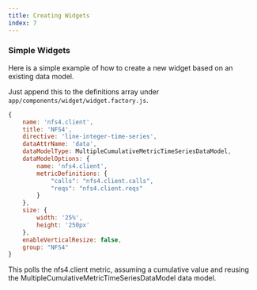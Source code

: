 ```yaml
---
title: Creating Widgets
index: 7
---
```


### Simple Widgets

Here is a simple example of how to create a new widget based on an existing data model.

Just append this to the definitions array under `app/components/widget/widget.factory.js`.

```javascript
{
    name: 'nfs4.client',
    title: 'NFS4',
    directive: 'line-integer-time-series',
    dataAttrName: 'data',
    dataModelType: MultipleCumulativeMetricTimeSeriesDataModel,
    dataModelOptions: {
        name: 'nfs4.client',
        metricDefinitions: {
            "calls": "nfs4.client.calls",
            "reqs": "nfs4.client.reqs"
        }
    },
    size: {
        width: '25%',
        height: '250px'
    },
    enableVerticalResize: false,
    group: "NFS4"
}
```

This polls the nfs4.client metric, assuming a cumulative value and reusing the MultipleCumulativeMetricTimeSeriesDataModel data model.
